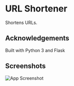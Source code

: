 
# URL Shortener

Shortens URLs.

## Acknowledgements

Built with Python 3 and Flask 

## Screenshots

![App Screenshot](https://imgur.com/7jxhW3L.png)

